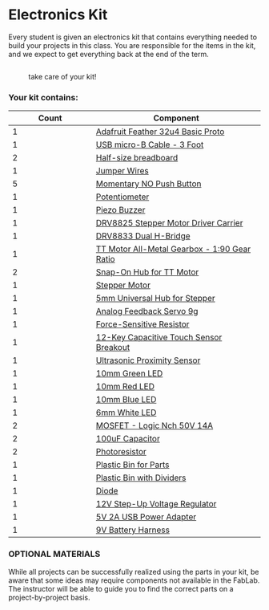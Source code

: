 # Electronics Kit

Every student is given an electronics kit that contains everything needed to build your projects in this class. You are responsible for the items in the kit, and we expect to get everything back at the end of the term.&#x20;

<figure><img src="https://www.evernote.com/shard/s51/sh/605f0417-23e2-41ff-b88a-b47bbe1a674e/41XExVjGKhFtBKimt2QUv2qDqBqDeaoK3iCUlFukMQ_S1vM4ux5wB71A7Q/deep/0/image.jpg" alt=""><figcaption><p>take care of your kit!</p></figcaption></figure>

### Your kit contains:

<table><thead><tr><th width="151">Count</th><th>Component</th></tr></thead><tbody><tr><td>1</td><td><a href="https://www.adafruit.com/product/2771">Adafruit Feather 32u4 Basic Proto</a></td></tr><tr><td>1</td><td><a href="https://www.amazon.com/gp/product/B072J1BSV6">USB micro-B Cable - 3 Foot</a></td></tr><tr><td>2</td><td><a href="https://www.adafruit.com/product/64">Half-size breadboard</a></td></tr><tr><td>1</td><td><a href="https://www.adafruit.com/product/153">Jumper Wires</a></td></tr><tr><td>5</td><td><a href="https://www.adafruit.com/product/1009">Momentary NO Push Button</a></td></tr><tr><td>1</td><td><a href="https://www.amazon.com/Breadboard-Friendly-Potentiometer-10K-Arduino/dp/B071ZVNFJ8">Potentiometer</a></td></tr><tr><td>1</td><td><a href="https://www.adafruit.com/product/160">Piezo Buzzer</a></td></tr><tr><td>1</td><td><a href="https://www.pololu.com/product/2133">DRV8825 Stepper Motor Driver Carrier</a></td></tr><tr><td>1</td><td><a href="https://www.adafruit.com/product/3297">DRV8833 Dual H-Bridge</a></td></tr><tr><td>1</td><td><a href="https://www.adafruit.com/product/3802">TT Motor All-Metal Gearbox - 1:90 Gear Ratio</a></td></tr><tr><td>2</td><td><a href="https://www.adafruit.com/product/3769">Snap-On Hub for TT Motor</a></td></tr><tr><td>1</td><td><a href="https://www.adafruit.com/product/324">Stepper Motor</a></td></tr><tr><td>1</td><td><a href="https://www.pololu.com/product/1203">5mm Universal Hub for Stepper</a></td></tr><tr><td>1</td><td><a href="https://www.adafruit.com/product/1450">Analog Feedback Servo 9g</a></td></tr><tr><td>1</td><td><a href="https://www.adafruit.com/product/166">Force-Sensitive Resistor</a></td></tr><tr><td>1</td><td><a href="https://www.adafruit.com/product/1982">12-Key Capacitive Touch Sensor Breakout</a></td></tr><tr><td>1</td><td><a href="https://www.sparkfun.com/products/13959">Ultrasonic Proximity Sensor</a></td></tr><tr><td>1</td><td><a href="https://www.digikey.com/product-detail/en/kingbright/WP813GD/754-1898-ND/3084264">10mm Green LED</a></td></tr><tr><td>1</td><td><a href="https://www.digikey.com/product-detail/en/sunled/XLMR01DE/1497-1356-ND/6615737">10mm Red LED</a></td></tr><tr><td>1</td><td><a href="https://www.digikey.com/product-detail/en/lumex-opto-components-inc/SSL-LX100133USBD/67-1753-ND/468027">10mm Blue LED</a></td></tr><tr><td>1</td><td><a href="https://www.digikey.com/product-detail/en/cree-inc/C513A-WSN-CW0Z0151/C513A-WSN-CW0Z0151-ND/5120054">6mm White LED</a></td></tr><tr><td>2</td><td><a href="https://www.digikey.com/product-detail/en/on-semiconductor/RFD14N05L/RFD14N05L-ND/458750">MOSFET - Logic Nch 50V 14A</a></td></tr><tr><td>2</td><td><a href="https://www.digikey.com/product-detail/en/panasonic-electronic-components/ECA-1HM101/P5182-ND/245041">100uF Capacitor</a></td></tr><tr><td>2</td><td><a href="https://www.adafruit.com/product/161">Photoresistor</a></td></tr><tr><td>1</td><td><a href="https://www.amazon.com/Sterilite-19618606-Aquarium-latches-6-Pack/dp/B01GINVLJQ">Plastic Bin for Parts</a></td></tr><tr><td>1</td><td><a href="https://www.amazon.com/gp/product/B078MDSL17">Plastic Bin with Dividers</a></td></tr><tr><td>1</td><td><a href="https://www.digikey.com/product-detail/en/on-semiconductor/1N914/1N914FS-ND/978749">Diode</a></td></tr><tr><td>1</td><td><a href="https://www.pololu.com/category/287/u3v40x-step-up-voltage-regulators">12V Step-Up Voltage Regulator</a></td></tr><tr><td>1</td><td><a href="https://www.amazon.com/Supply-Adapter-Security-Camera-Raspberry/dp/B071KWFZ9Z">5V 2A USB Power Adapter</a></td></tr><tr><td>1</td><td><a href="https://www.digikey.com/products/en?mpart=BS6I&#x26;v=61">9V Battery Harness</a></td></tr></tbody></table>

### OPTIONAL MATERIALS

While all projects can be successfully realized using the parts in your kit, be aware that some ideas may require components not available in the FabLab. The instructor will be able to guide you to find the correct parts on a project-by-project basis.
